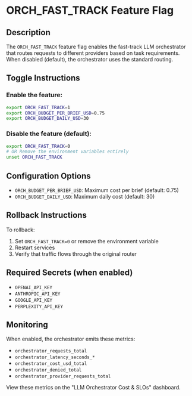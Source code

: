 # ORCH_FAST_TRACK Feature Flag

## Description

The `ORCH_FAST_TRACK` feature flag enables the fast-track LLM orchestrator that routes requests to different providers based on task requirements. When disabled (default), the orchestrator uses the standard routing.

## Toggle Instructions

### Enable the feature:

```bash
export ORCH_FAST_TRACK=1
export ORCH_BUDGET_PER_BRIEF_USD=0.75
export ORCH_BUDGET_DAILY_USD=30
```

### Disable the feature (default):

```bash
export ORCH_FAST_TRACK=0
# OR Remove the environment variables entirely
unset ORCH_FAST_TRACK
```

## Configuration Options

- `ORCH_BUDGET_PER_BRIEF_USD`: Maximum cost per brief (default: 0.75)
- `ORCH_BUDGET_DAILY_USD`: Maximum daily cost (default: 30)

## Rollback Instructions

To rollback:

1. Set `ORCH_FAST_TRACK=0` or remove the environment variable
2. Restart services
3. Verify that traffic flows through the original router

## Required Secrets (when enabled)

- `OPENAI_API_KEY`
- `ANTHROPIC_API_KEY`
- `GOOGLE_API_KEY`
- `PERPLEXITY_API_KEY`

## Monitoring

When enabled, the orchestrator emits these metrics:

- `orchestrator_requests_total`
- `orchestrator_latency_seconds_*`
- `orchestrator_cost_usd_total`
- `orchestrator_denied_total`
- `orchestrator_provider_requests_total`

View these metrics on the "LLM Orchestrator Cost & SLOs" dashboard.

